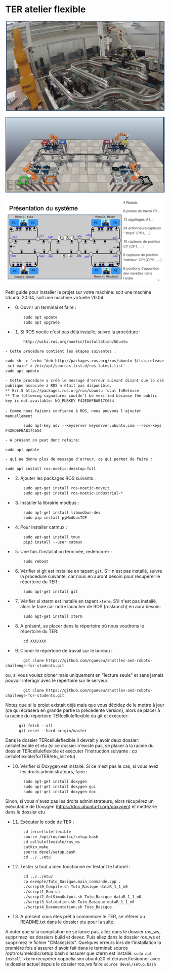 # TER atelier flexible

![AIP](celluleflexible/Doc/CelluleAIP.png)

![CoppeliaSim](celluleflexible/Doc/CelluleCoppelia.png)

![Schema](celluleflexible/Doc/CelluleSchema.png)

Petit guide pour installer le projet sur votre machine: soit une machine Ubuntu 20.04, soit une machine virtuelle 20.04

- 0) Ouvrir un terminal et faire :
```
		sudo apt update
		sudo apt upgrade
```

- 1) Si ROS noetic n'est pas déjà installé, suivre la procédure :
```
		http://wiki.ros.org/noetic/Installation/Ubuntu
```

	- Cette procédure contient les étapes suivantes :
```
sudo sh -c 'echo "deb http://packages.ros.org/ros/ubuntu $(lsb_release -sc) main" > /etc/apt/sources.list.d/ros-latest.list'
sudo apt update
```

	- Cette procédure a créé le message d'erreur suivant disant que la clé publique associée à ROS n'était pas disponible.
	** Err:5 http://packages.ros.org/ros/ubuntu focal InRelease
	** The following signatures couldn't be verified because the public key is not available: NO_PUBKEY F42ED6FBAB17C654

	- Comme nous faisons confiance à ROS, nous pouvons l'ajouter manuellement
```
		sudo apt-key adv --keyserver keyserver.ubuntu.com --recv-keys F42ED6FBAB17C654
```

	- A présent on peut donc refaire:
```
sudo apt update
```

	- qui ne donne plus de message d'erreur, ce qui permet de faire :
```
sudo apt install ros-noetic-desktop-full
```

- 2) Ajouter les packages ROS suivants :
```
		sudo apt-get install ros-noetic-moveit
		sudo apt-get install ros-noetic-industrial-*
```

- 3) Installer la librairie modbus :
```
		sudo apt-get install libmodbus-dev
		sudo pip install pyModbusTCP
```

- 4) Pour installer catmux :
```
		sudo apt-get install tmux
		pip3 install --user catmux
```

- 5) Une fois l'installation terminée, redémarrer :
```
		sudo reboot
```

- 6) Vérifier si git est installée en tapant `git`. S'il n'est pas installé, suivre la procédure suivante, car nous en auront besoin pour récupérer le répertoire du TER :
```
		sudo apt-get install git
```

- 7) Vérifier si xterm  est installé en tapant `xterm`. S'il n'est pas installé, alors le faire car notre launcher de ROS (roslaunch) en aura besoin:
```
		sudo apt-get install xterm
```

- 8) A présent, se placer dans le répertoire où nous voudrons le répertoire du TER:
```
		cd XXX/XXX
```

- 9) Cloner le répertoire de travail sur le bureau :
```
		git clone https://github.com/ngueveu/shuttles-and-robots-challenge-for-students.git
```

ou, si vous voulez cloner mais uniquement en "lecture seule" et sans jamais pouvoir interagir avec le répertoire sur le serveur:
```
		git clone https://github.com/ngueveu/shuttles-and-robots-challenge-for-students.git
```

Notez que si le projet existait déjà mais que vous décidez de le mettre à jour (ce qui écrasera en grande partie la précédente version), alors se placer à la racine du répertoire TERcelluleflexible du git et exécuter:

          git fetch --all
          git reset --hard origin/master

Dans le dossier TERcelluleflexible il devrait y avoir deux dossier: celluleflexible et etu (si ce dossier n'existe pas, se placer à la racine du dossier TERcelluleflexible et exécuter l'instruction suivante : cp celluleflexible/forTER/etu_init etu).

- 10) Vérifier si Doxygen est installé. Si ce n'est pas le cas, si vous avez les droits administrateurs, faire :
```
		sudo apt-get install doxygen
		sudo apt-get install doxygen-gui
		sudo apt-get install doxygen-doc
```
Sinon, si vous n'avez pas les droits administrateurs, alors récupérez un exécutable de Doxygen (https://doc.ubuntu-fr.org/doxygen) et mettez-le dans le dossier etu

- 11) Exécuter le code de TER :
```
		cd tercelluleflexible
		source /opt/ros/noetic/setup.bash
		cd celluleflexible/ros_ws
		catkin_make
		source devel/setup.bash
		cd ../../etu
```

- 12) Tester si tout a bien fonctionné en testant le tutoriel :
```
		cd ../../etu/
		cp exemple/Tuto_Basique.main_commande.cpp .
		./script0_Compile.sh Tuto_Basique dataR_1_1_n0
		./script1_Run.sh
		./script2_GetSimuOutput.sh Tuto_Basique dataR_1_1_n0
		./script3_Validation.sh Tuto_Basique dataR_1_1_n0
		./script4_Documentation.sh Tuto_Basique
```

- 13) A présent vous êtes prêt à commencer le TER, se référer au README.txt dans le dossier etu pour la suite.


A noter que si la compilation ne se lance pas, allez dans le dossier ros_ws, supprimez les dossiers build et devez. Puis allez dans le dossier ros_ws et supprimez le fichier "CMakeLists".
Quelques erreurs lors de l'installation la première fois s'assurer d'avoir fait dans le terminal: source /opt/ros/melodic/setup.bash s'assurer que xterm est installé: `sudo apt install xterm`
recupérer coppelia sim ubuntu20 et écraser/fusionner avec le dossier actuel depuis le dossier ros_ws faire `source devel/setup.bash`
